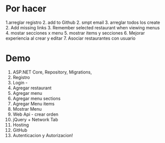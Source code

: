 ﻿# Por hacer

1.arreglar registro
2. add to Github
2. smpt email
3. arreglar todos los create
2. Add missing links
3. Remember selected restaurant when viewing menus
4. mostar secciones x menu
5. mostrar items y secciones
6. Mejorar experiencia al crear y editar
7. Asociar restaurantes con usuario

# Demo

1. ASP.NET Core, Repository, Migrations, 
1. Registro
1. Login -
1. Agregar restaurant
1. Agregar menu
1. Agregar menu sections
1. Agregar Menu items
1. Mostrar Menu
1. Web Api - crear orden
1. jQuery + Network Tab
1. Hosting
1. GitHub
1. Autenticacion y Autorizacion!